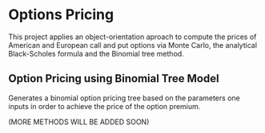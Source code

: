 # Options Pricing
This project applies an object-orientation aproach to compute the prices of American and European call and put options via Monte Carlo, the analytical Black-Scholes formula and the Binomial tree method.

## Option Pricing using Binomial Tree Model
Generates a binomial option pricing tree based on the parameters one inputs in order to achieve the price of the option premium. 

(MORE METHODS WILL BE ADDED SOON)
